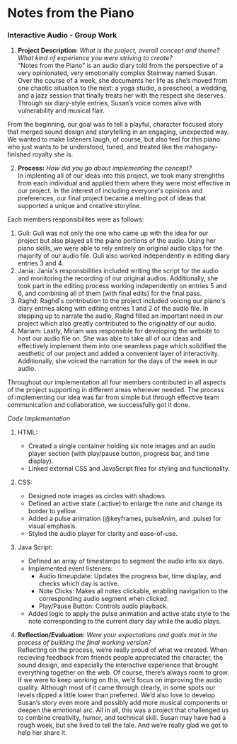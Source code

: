 # Notes from the Piano
### Interactive Audio - Group Work 

1. **Project Description:** *What is the project, overall concept and theme? What kind of experience you were striving to create?* <br>
“Notes from the Piano” is an audio diary told from the perspective of a very opinionated, very emotionally complex Steinway named Susan. Over the course of a week, she documents her life as she’s moved from one chaotic situation to the next: a yoga studio, a preschool, a wedding, and a jazz session that finally treats her with the respect she deserves. Through six diary-style entries, Susan’s voice comes alive with vulnerability and musical flair.

From the beginning, our goal was to tell a playful, character focused story that merged sound design and storytelling in an engaging, unexpected way. We wanted to make listeners laugh, of course, but also feel for this piano who just wants to be understood, tuned, and treated like the mahogany-finished royalty she is.

2. **Process:** *How did you go about implementing the concept?* <br>
In implenting all of our ideas into this project, we took many strenghths from each individual and applied them where they were most effective in our project. In the interest of including everyone's opinions and preferences, our final project became a melting pot of ideas that supported a unique and creative storyline.

Each members responsibilites were as follows: <br>
1. Guli: Guli was not only the one who came up with the idea for our project but also played all the piano portions of the audio. Using her piano skills, we were able to rely entirely on original audio clips for the majority of our audio file. Guli also worked independently in editing diary entries 3 and 4.
2. Jania: Jania's responsbilities included writing the script for the audio and monitoring the recording of our original audios. Additionally, she took part in the editing process working independently on entries 5 and 6, and combining all of them (with final edits) for the final pass.
3. Raghd: Raghd's contribution to the project included voicing our piano's diary entries along with editing entries 1 and 2 of the audio file. In stepping up to narrate the audio, Raghd filled an important need in our project which also greatly contributed to the originality of our audio.
4. Mariam: Lastly, Miriam was responsible for developing the website to host our audio file on. She was able to take all of our ideas and effectively implement them into one seamless page which solidified the aesthetic of our project and added a convenient layer of interactivity. Additionally, she voiced the narration for the days of the week in our audio.

Throughout our implementation all four members contributed in all aspects of the project supporting in different areas wherever needed. The process of implementing our idea was far from simple but through effective team communication and collaboration, we successfully got it done. 

*Code Implementation* <br>
1. HTML: <br>
   - Created a single container holding six note images and an audio player section (with play/pause button, progress bar, and time display). <br>
   - Linked external CSS and JavaScript files for styling and functionality. <br>
2. CSS: <br>
   - Designed note images as circles with shadows.<br>
   - Defined an active state (.active) to enlarge the note and change its border to yellow.<br>
   - Added a pulse animation (@keyframes, pulseAnim, and .pulse) for visual emphasis.<br>
   - Styled the audio player for clarity and ease-of-use. <br>
3. Java Script: <br>
   - Defined an array of timestamps to segment the audio into six days.<br>
   - Implemented event listeners:<br>
     - Audio timeupdate: Updates the progress bar, time display, and checks which day is active.<br>
     - Note Clicks: Makes all notes clickable, enabling navigation to the corresponding audio segment when clicked.<br>
     - Play/Pause Button: Controls audio playback.<br>
   - Added logic to apply the pulse animation and active state style to the note corresponding to the current diary day while the audio plays.<br>

3. **Reflection/Evaluation:** *Were your expectations and goals met in the process of building the final working version?* <br>
Reflecting on the process, we’re really proud of what we created. When recieving feedback from friends people appreciated the character, the sound design, and especially the interactive experience that brought everything together on the web. Of course, there’s always room to grow. If we were to keep working on this, we’d focus on  improving the audio quality. Although most of it came through clearly, in some spots our levels dipped a little lower than preferred. We’d also love to develop Susan’s story even more and possibly add more musical components or deepen the emotional arc. All in all, this was a project that challenged us to combine creativity, humor, and technical skill. Susan may have had a rough week, but she lived to tell the tale. And we’re really glad we got to help her share it.
